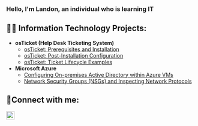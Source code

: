 ### Hello, I'm Landon, an individual who is learning IT
<h2>👨‍💻 Information Technology Projects:</h2>

- <b>osTicket (Help Desk Ticketing System)</b>
  - [osTicket: Prerequisites and Installation](https://github.com/jLandon-Rivers/osticket-prereqs)
  - [osTicket: Post-Installation Configuration](https://github.com/Landon-Rivers/post-install-config)
  - [osTicket: Ticket Lifecycle Examples](https://github.com/Landon-Rivers/ticket-lifecycle)
- <b>Microsoft Azure</b>
  - [Configuring On-premises Active Directory within Azure VMs](https://github.comLandon-Rivers/configure-ad)
  - [Network Security Groups (NSGs) and Inspecting Network Protocols](https://github.com/Landon-Rivers/azure-network-protocols)

<h2>🤳Connect with me:</h2>

[<img align="left" alt="Landon-Rivers | LinkedIn" width="22px" src="https://cdn.jsdelivr.net/npm/simple-icons@v3/icons/linkedin.svg" />][linkedin]



[linkedin]: https://linkedin.com/in/landon-rivers
